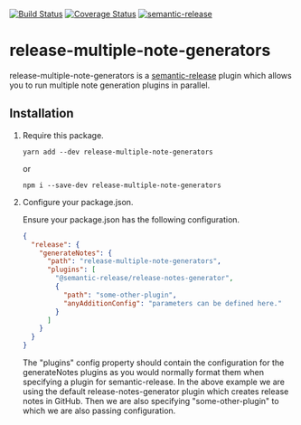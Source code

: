 [![Build Status](https://travis-ci.org/chasingmaxwell/release-multiple-note-generators.svg?branch=master)](https://travis-ci.org/chasingmaxwell/release-multiple-note-generators.svg?branch=master)
[![Coverage Status](https://coveralls.io/repos/github/chasingmaxwell/release-multiple-note-generators/badge.svg?branch=master)](https://coveralls.io/github/chasingmaxwell/release-multiple-note-generators?branch=master)
[![semantic-release](https://img.shields.io/badge/%20%20%F0%9F%93%A6%F0%9F%9A%80-semantic--release-e10079.svg)](https://github.com/semantic-release/semantic-release)

# release-multiple-note-generators

release-multiple-note-generators is a [semantic-release](https://github.com/semantic-release/semantic-release) plugin which allows you to run multiple note generation plugins in parallel.

## Installation

1. Require this package.

   `yarn add --dev release-multiple-note-generators`

   or

   `npm i --save-dev release-multiple-note-generators`

2. Configure your package.json.

   Ensure your package.json has the following configuration.

   ```json
   {
     "release": {
       "generateNotes": {
         "path": "release-multiple-note-generators",
         "plugins": [
           "@semantic-release/release-notes-generator",
           {
             "path": "some-other-plugin",
             "anyAdditionConfig": "parameters can be defined here."
           }
         ]
       }
     }
   }
   ```

   The "plugins" config property should contain the configuration for the generateNotes plugins as you would normally format them when specifying a plugin for semantic-release. In the above example we are using the default release-notes-generator plugin which creates release notes in GitHub. Then we are also specifying "some-other-plugin" to which we are also passing configuration.
